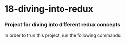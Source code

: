 # 18-diving-into-redux

### Project for diving into different redux concepts

In order to trun this project, run the following commands:
